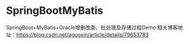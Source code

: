 # SpringBootMyBatis
SpringBoot+MyBatis+Oracle增删改查、批处理及存储过程Demo
相关博客地址：https://blog.csdn.net/aguoxin/article/details/79653783

